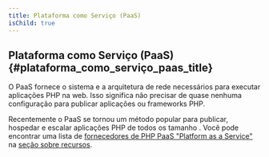 ```yaml
---
title: Plataforma como Serviço (PaaS)
isChild: true
---
```


## Plataforma como Serviço (PaaS) {#plataforma_como_serviço_paas_title}

O PaaS fornece o sistema e a arquitetura de rede necessários para executar aplicações PHP na web. Isso significa não
precisar de quase nenhuma configuração para publicar aplicações ou frameworks PHP.

Recentemente o PaaS se tornou um método popular para publicar, hospedar e escalar aplicações PHP de todos os tamanho
. Você pode encontrar uma lista de [fornecedores de PHP PaaS "Platform as a Service"](#php_paas_providers) na
[seção sobre recursos](#resources).

